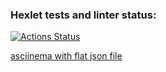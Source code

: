 ### Hexlet tests and linter status:
[![Actions Status](https://github.com/Chuvikovsky/frontend-project-46/actions/workflows/hexlet-check.yml/badge.svg)](https://github.com/Chuvikovsky/frontend-project-46/actions)

[asciinema with flat json file](https://asciinema.org/a/N4hVylGldcCTFWzpTz4PwQaTg)

